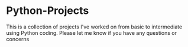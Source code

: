 # Python-Projects
This is a collection of projects I've worked on from basic to intermediate using Python coding. Please let me know if you have any questions or concerns
